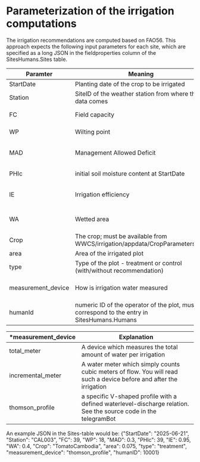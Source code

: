 # Parameterization of the irrigation computations
The irrigation recommendations are computed based on FAO56. 
This approach expects the following input parameters for each site, 
which are specified as a long JSON in the fieldproperties column of the SitesHumans.Sites table.

| Paramter           | Meaning                                            | Value/Format             |
|--------------------|----------------------------------------------------|--------------------------|
| StartDate          | Planting date of the crop to be irrigated        | "YYYY-MM-DD"             |
| Station | SiteID of the weather station from where the data comes | String |
| FC | Field capacity | % (that is a number 0..100) |
| WP | Wilting point | % (that is a number 0..100) |
| MAD | Management Allowed Deficit | fraction (that is a decimal number 0..1) |
| PHIc | initial soil moisture content at StartDate | % (that is a number 0..100) |
| IE | Irrigation efficiency | fraction (that is a decimal number 0..1) |
| WA | Wetted area | fraction (that is a decimal number 0..1) |
| Crop | The crop; must be available from WWCS/irrigation/appdata/CropParameters.csv | String |
| area | Area of the irrigated plot | hectar |
| type | Type of the plot - treatment or control (with/without recommendation) | "treatment" or "control" |
| measurement_device | How is irrigation water measured | "total_meter" "incremental_meter" "thomson_profile"*
| humanId | numeric ID of the operator of the plot, must correspond to the entry in SitesHumans.Humans | integer |

| *measurement_device | Explanation |
|--------------------|-------------|
| total_meter | A device which measures the total amount of water per irrigation |
| incremental_meter | A water meter which simply counts cubic meters of flow. You will read such a device before and after the irrigation |
| thomson_profile | a specific V-shaped profile with a defined waterlevel-discharge relation. See the source code in the telegramBot |

An example JSON in the Sites-table would be:
{"StartDate": "2025-06-21", "Station": "CAL003", "FC": 39, "WP": 18, "MAD": 0.3, "PHIc": 39, "IE": 0.95, "WA": 0.4, 
"Crop": "TomatoCambodia", "area": 0.075, "type": "treatment", "measurement_device": "thomson_profile", "humanID": 10001}
